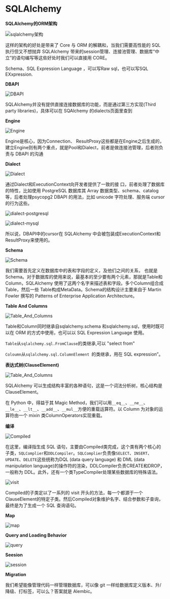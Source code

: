 # SQLAlchemy

**SQLAlchemy的ORM架构**

![sqlalchemy架构](../_static/sqlalchemy/sqlalchemy架构.jpg)

这样的架构的好处是带来了 Core 与 ORM 的解耦和，当我们需要高性能的 SQL 执行但又不想抛弃 SQLAlchemy 带来的session管理、连接池管理、数据库“中立”的语句编写等这些好处时我们可以直接用 CORE。

Schema、SQL Expression Language ，可以写Raw sql，也可以写SQL EXxpression.

**DBAPI**

![DBAPI](../_static/sqlalchemy/DBAPI.jpg)

SQLAlchemy并没有提供直接连接数据库的功能，而是通过第三方实现(Third party libraries)，具体可以在 SQAlchemy 的dialects页面里查到

**Engine**

![Engine](../_static/sqlalchemy/Engine.jpg)

Engine是核心，因为Connection、 ResultProxy这些都是在Engine之后生成的，建立Engine则有两个重点，就是Pool和Dialect，前者是做连接池管理，后者则负 责与 DBAPI 的沟通

**Dialect**

![Dialect](../_static/sqlalchemy/Dialect.jpg)

通过Dialect和ExecutionContext向开发者提供了一致的接 口，前者处理了数据库的特性，比如使用 PostgreSQL 数据库其 Array 数据类型、schema、catalog等，后者处理psycopg2 DBAPI 的用法，比如 unicode 字符处理、服务端 cursor 的行为这些。

![dialect-postgresql](../_static/sqlalchemy/dialect-postgresql.png)

![dialect-mysql](../_static/sqlalchemy/dialect-mysql.png)

所以说，DBAPI中的cursor在 SQLAlchemy 中会被包装成ExecutionContext和ResultProxy来使用的。

**Schema**

![Schema](../_static/sqlalchemy/Schema.jpg)

我们需要首先定义在数据库中的表和字段的定义，及他们之间的关系， 也就是 Schema。对于数据库的使用来说，最基本的至少要有两个元素，那就是Table和Column，SQLAlchemy 使用了这两个名字来描述表和字段。多个Column组合成Table，然后一些 Table构成MetaData。Schema的结构设计主要来自于 Martin Fowler 撰写的 Patterns of Enterprise Application Architecture。

**Table And Columns**

![Table_And_Columns](../_static/sqlalchemy/Table_And_Columns.jpg)

Table和Column同时继承自sqlalchemy.schema 和sqlalchemy.sql，使用时既可以在 ORM 的方式中使用，也可以以 SQL Expression Language 使用。

`Table`从`sqlalchemy.sql.FromClause`的类继承,可以
"select from"

`Coloumn`从`sqlalchemy.sql.ColumnElement `的类继承，用在 SQL expression”。

**表达式树(ClauseElement)**

![Table_And_Columns](../_static/sqlalchemy/ClauseElement.jpg)

SQLAlchemy 可以生成结构丰富的各种语句，这是一个词法分析树，核心结构是ClauseElement。

在 Python 中，得益于其 Magic Method，我们可以用`__eq__`、`__ne__`、`__le__`、`__lt__`、`__add__`、`__mul__`方便的重载运算符。以 Column 为对象的运算符由一个 mixin 类ColumnOperators实现重载。

**编译**

![Compiled](../_static/sqlalchemy/Compiled.jpg)

在这里，编译指生成 SQL 语句，主要由Compiled类完成，这个类有两个核心的子类，`SQLComplier`和`DDLCompiler`。`SQLComplier`负责像`SELECT`、`INSERT`、`UPDATE`、`DELETE`这些统称为DQL (data query language) 和 DML (data manipulation language)的操作符的渲染，DDLCompiler负责CREATE和DROP，一般称为 DDL。此外，还有一个类TypeCompiler处理某些数据库的特殊语法。

![visit](../_static/sqlalchemy/visit.jpg)

Compiled的子类定以了一系列的 visit 开头的方法，每一个都源于一个ClauseElement的特定子类。然后Compiled对象维护名字、结合参数和子查询，最终是为了生成一个 SQL 查询语句。

**Map**

![map](../_static/sqlalchemy/map.png)

**Query and Loading Behavior**

![query](../_static/sqlalchemy/query.png)

**Seesion**

![session](../_static/sqlalchemy/session.png)

**Migration**

我们希望能像管理代码一样管理数据库，可以像 git 一样给数据库定义版本、升/降级、打标签，可以么？答案就是 Alembic。




